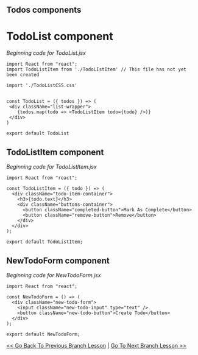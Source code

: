 ## Todos components

# TodoList component
*Beginning code for TodoList.jsx*
```
import React from "react";
import TodoListItem from './TodoLIstItem' // This file has not yet been created

import './TodoListCSS.css'


const TodoList = ({ todos }) => (
 <div className="list-wrapper">
    {todos.map(todo => <TodoListItem todo={todo} />)}
 </div>
) 

export default TodoList
```

## TodoListItem component
*Beginning code for TodoListItem.jsx*
```
import React from "react";

const TodoListItem = ({ todo }) => (
  <div className="todo-item-container">
    <h3>{todo.text}</h3>
    <div className="buttons-container">
      <button className="completed-button">Mark As Complete</button>
      <button className="remove-button">Remove</button>
    </div>
  </div>
);

export default TodoListItem;
```
## NewTodoForm component
*Beginning code for NewTodoForm.jsx*
```
import React from "react";

const NewTodoForm = () => (
  <div className="new-todo-form">
    <input className="new-todo-input" type="text" />
    <button className="new-todo-button">Create Todo</button>
  </div>
);

export default NewTodoForm;
```





[<< Go Back To Previous Branch Lesson](https://github.com/yourwpmadesimple/modern-react-projects/tree/Lesson-2_Todos_ListItemComponent) | [Go To Next Branch Lesson >>]()